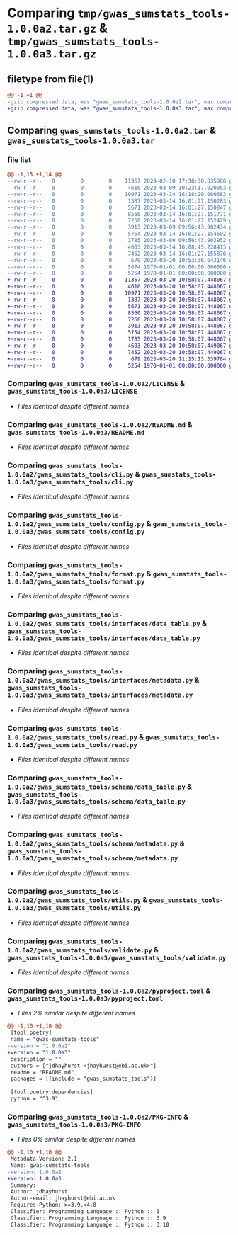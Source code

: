 # Comparing `tmp/gwas_sumstats_tools-1.0.0a2.tar.gz` & `tmp/gwas_sumstats_tools-1.0.0a3.tar.gz`

## filetype from file(1)

```diff
@@ -1 +1 @@
-gzip compressed data, was "gwas_sumstats_tools-1.0.0a2.tar", max compression
+gzip compressed data, was "gwas_sumstats_tools-1.0.0a3.tar", max compression
```

## Comparing `gwas_sumstats_tools-1.0.0a2.tar` & `gwas_sumstats_tools-1.0.0a3.tar`

### file list

```diff
@@ -1,15 +1,14 @@
--rw-r--r--   0        0        0    11357 2023-02-10 17:38:30.835988 gwas_sumstats_tools-1.0.0a2/LICENSE
--rw-r--r--   0        0        0     4610 2023-03-09 10:23:17.020053 gwas_sumstats_tools-1.0.0a2/README.md
--rw-r--r--   0        0        0    10971 2023-03-14 16:18:20.060683 gwas_sumstats_tools-1.0.0a2/gwas_sumstats_tools/cli.py
--rw-r--r--   0        0        0     1387 2023-03-14 16:01:27.150283 gwas_sumstats_tools-1.0.0a2/gwas_sumstats_tools/config.py
--rw-r--r--   0        0        0     5671 2023-03-14 16:01:27.150847 gwas_sumstats_tools-1.0.0a2/gwas_sumstats_tools/format.py
--rw-r--r--   0        0        0     8560 2023-03-14 16:01:27.151771 gwas_sumstats_tools-1.0.0a2/gwas_sumstats_tools/interfaces/data_table.py
--rw-r--r--   0        0        0     7260 2023-03-14 16:01:27.152429 gwas_sumstats_tools-1.0.0a2/gwas_sumstats_tools/interfaces/metadata.py
--rw-r--r--   0        0        0     3913 2023-03-09 09:56:43.902434 gwas_sumstats_tools-1.0.0a2/gwas_sumstats_tools/read.py
--rw-r--r--   0        0        0     5754 2023-03-14 16:01:27.154602 gwas_sumstats_tools-1.0.0a2/gwas_sumstats_tools/schema/data_table.py
--rw-r--r--   0        0        0     1785 2023-03-09 09:56:43.903952 gwas_sumstats_tools-1.0.0a2/gwas_sumstats_tools/schema/metadata.py
--rw-r--r--   0        0        0     4603 2023-03-14 16:08:45.228413 gwas_sumstats_tools-1.0.0a2/gwas_sumstats_tools/utils.py
--rw-r--r--   0        0        0     7452 2023-03-14 16:01:27.155876 gwas_sumstats_tools-1.0.0a2/gwas_sumstats_tools/validate.py
--rw-r--r--   0        0        0      679 2023-03-20 10:53:36.643146 gwas_sumstats_tools-1.0.0a2/pyproject.toml
--rw-r--r--   0        0        0     5674 1970-01-01 00:00:00.000000 gwas_sumstats_tools-1.0.0a2/setup.py
--rw-r--r--   0        0        0     5254 1970-01-01 00:00:00.000000 gwas_sumstats_tools-1.0.0a2/PKG-INFO
+-rw-r--r--   0        0        0    11357 2023-03-20 10:58:07.448067 gwas_sumstats_tools-1.0.0a3/LICENSE
+-rw-r--r--   0        0        0     4610 2023-03-20 10:58:07.448067 gwas_sumstats_tools-1.0.0a3/README.md
+-rw-r--r--   0        0        0    10971 2023-03-20 10:58:07.448067 gwas_sumstats_tools-1.0.0a3/gwas_sumstats_tools/cli.py
+-rw-r--r--   0        0        0     1387 2023-03-20 10:58:07.448067 gwas_sumstats_tools-1.0.0a3/gwas_sumstats_tools/config.py
+-rw-r--r--   0        0        0     5671 2023-03-20 10:58:07.448067 gwas_sumstats_tools-1.0.0a3/gwas_sumstats_tools/format.py
+-rw-r--r--   0        0        0     8560 2023-03-20 10:58:07.448067 gwas_sumstats_tools-1.0.0a3/gwas_sumstats_tools/interfaces/data_table.py
+-rw-r--r--   0        0        0     7260 2023-03-20 10:58:07.448067 gwas_sumstats_tools-1.0.0a3/gwas_sumstats_tools/interfaces/metadata.py
+-rw-r--r--   0        0        0     3913 2023-03-20 10:58:07.448067 gwas_sumstats_tools-1.0.0a3/gwas_sumstats_tools/read.py
+-rw-r--r--   0        0        0     5754 2023-03-20 10:58:07.448067 gwas_sumstats_tools-1.0.0a3/gwas_sumstats_tools/schema/data_table.py
+-rw-r--r--   0        0        0     1785 2023-03-20 10:58:07.448067 gwas_sumstats_tools-1.0.0a3/gwas_sumstats_tools/schema/metadata.py
+-rw-r--r--   0        0        0     4603 2023-03-20 10:58:07.449067 gwas_sumstats_tools-1.0.0a3/gwas_sumstats_tools/utils.py
+-rw-r--r--   0        0        0     7452 2023-03-20 10:58:07.449067 gwas_sumstats_tools-1.0.0a3/gwas_sumstats_tools/validate.py
+-rw-r--r--   0        0        0      679 2023-03-20 11:15:13.339784 gwas_sumstats_tools-1.0.0a3/pyproject.toml
+-rw-r--r--   0        0        0     5254 1970-01-01 00:00:00.000000 gwas_sumstats_tools-1.0.0a3/PKG-INFO
```

### Comparing `gwas_sumstats_tools-1.0.0a2/LICENSE` & `gwas_sumstats_tools-1.0.0a3/LICENSE`

 * *Files identical despite different names*

### Comparing `gwas_sumstats_tools-1.0.0a2/README.md` & `gwas_sumstats_tools-1.0.0a3/README.md`

 * *Files identical despite different names*

### Comparing `gwas_sumstats_tools-1.0.0a2/gwas_sumstats_tools/cli.py` & `gwas_sumstats_tools-1.0.0a3/gwas_sumstats_tools/cli.py`

 * *Files identical despite different names*

### Comparing `gwas_sumstats_tools-1.0.0a2/gwas_sumstats_tools/config.py` & `gwas_sumstats_tools-1.0.0a3/gwas_sumstats_tools/config.py`

 * *Files identical despite different names*

### Comparing `gwas_sumstats_tools-1.0.0a2/gwas_sumstats_tools/format.py` & `gwas_sumstats_tools-1.0.0a3/gwas_sumstats_tools/format.py`

 * *Files identical despite different names*

### Comparing `gwas_sumstats_tools-1.0.0a2/gwas_sumstats_tools/interfaces/data_table.py` & `gwas_sumstats_tools-1.0.0a3/gwas_sumstats_tools/interfaces/data_table.py`

 * *Files identical despite different names*

### Comparing `gwas_sumstats_tools-1.0.0a2/gwas_sumstats_tools/interfaces/metadata.py` & `gwas_sumstats_tools-1.0.0a3/gwas_sumstats_tools/interfaces/metadata.py`

 * *Files identical despite different names*

### Comparing `gwas_sumstats_tools-1.0.0a2/gwas_sumstats_tools/read.py` & `gwas_sumstats_tools-1.0.0a3/gwas_sumstats_tools/read.py`

 * *Files identical despite different names*

### Comparing `gwas_sumstats_tools-1.0.0a2/gwas_sumstats_tools/schema/data_table.py` & `gwas_sumstats_tools-1.0.0a3/gwas_sumstats_tools/schema/data_table.py`

 * *Files identical despite different names*

### Comparing `gwas_sumstats_tools-1.0.0a2/gwas_sumstats_tools/schema/metadata.py` & `gwas_sumstats_tools-1.0.0a3/gwas_sumstats_tools/schema/metadata.py`

 * *Files identical despite different names*

### Comparing `gwas_sumstats_tools-1.0.0a2/gwas_sumstats_tools/utils.py` & `gwas_sumstats_tools-1.0.0a3/gwas_sumstats_tools/utils.py`

 * *Files identical despite different names*

### Comparing `gwas_sumstats_tools-1.0.0a2/gwas_sumstats_tools/validate.py` & `gwas_sumstats_tools-1.0.0a3/gwas_sumstats_tools/validate.py`

 * *Files identical despite different names*

### Comparing `gwas_sumstats_tools-1.0.0a2/pyproject.toml` & `gwas_sumstats_tools-1.0.0a3/pyproject.toml`

 * *Files 2% similar despite different names*

```diff
@@ -1,10 +1,10 @@
 [tool.poetry]
 name = "gwas-sumstats-tools"
-version = "1.0.0a2"
+version = "1.0.0a3"
 description = ""
 authors = ["jdhayhurst <jhayhurst@ebi.ac.uk>"]
 readme = "README.md"
 packages = [{include = "gwas_sumstats_tools"}]
 
 [tool.poetry.dependencies]
 python = "^3.9"
```

### Comparing `gwas_sumstats_tools-1.0.0a2/PKG-INFO` & `gwas_sumstats_tools-1.0.0a3/PKG-INFO`

 * *Files 0% similar despite different names*

```diff
@@ -1,10 +1,10 @@
 Metadata-Version: 2.1
 Name: gwas-sumstats-tools
-Version: 1.0.0a2
+Version: 1.0.0a3
 Summary: 
 Author: jdhayhurst
 Author-email: jhayhurst@ebi.ac.uk
 Requires-Python: >=3.9,<4.0
 Classifier: Programming Language :: Python :: 3
 Classifier: Programming Language :: Python :: 3.9
 Classifier: Programming Language :: Python :: 3.10
```

